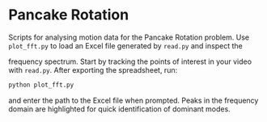 # Pancake Rotation

Scripts for analysing motion data for the Pancake Rotation problem. Use
`plot_fft.py` to load an Excel file generated by `read.py` and inspect the

frequency spectrum. Start by tracking the points of interest in your video with
`read.py`. After exporting the spreadsheet, run:

```bash
python plot_fft.py
```

and enter the path to the Excel file when prompted. Peaks in the frequency
domain are highlighted for quick identification of dominant modes.

